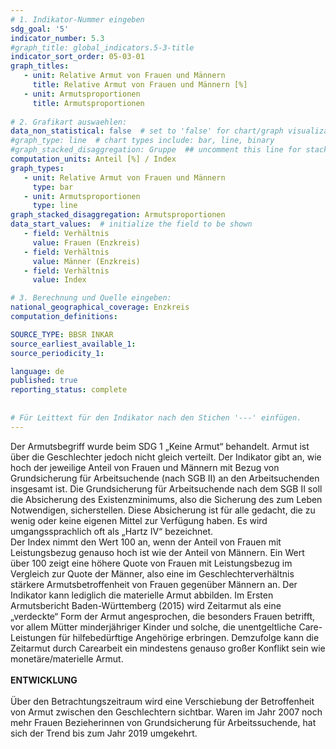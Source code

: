 ```yaml
---
# 1. Indikator-Nummer eingeben 
sdg_goal: '5'
indicator_number: 5.3
#graph_title: global_indicators.5-3-title
indicator_sort_order: 05-03-01
graph_titles:
   - unit: Relative Armut von Frauen und Männern
     title: Relative Armut von Frauen und Männern [%]
   - unit: Armutsproportionen
     title: Armutsproportionen
 
# 2. Grafikart auswaehlen: 
data_non_statistical: false  # set to 'false' for chart/graph visualization 
#graph_type: line  # chart types include: bar, line, binary 
#graph_stacked_disaggregation: Gruppe  ## uncomment this line for stacked bars. eplace 'Geschlecht' with the field of aggregation. 
computation_units: Anteil [%] / Index
graph_types:
   - unit: Relative Armut von Frauen und Männern
     type: bar
   - unit: Armutsproportionen
     type: line
graph_stacked_disaggregation: Armutsproportionen
data_start_values:  # initialize the field to be shown  
   - field: Verhältnis 
     value: Frauen (Enzkreis)
   - field: Verhältnis 
     value: Männer (Enzkreis)
   - field: Verhältnis 
     value: Index

# 3. Berechnung und Quelle eingeben: 
national_geographical_coverage: Enzkreis
computation_definitions: 

SOURCE_TYPE: BBSR INKAR 
source_earliest_available_1: 
source_periodicity_1: 

language: de   
published: true 
reporting_status: complete
 
 
# Für Leittext für den Indikator nach den Stichen '---' einfügen. 
---
```


Der Armutsbegriff wurde beim SDG 1 „Keine Armut“ behandelt. Armut ist über die Geschlechter jedoch nicht gleich verteilt. Der Indikator gibt an, wie hoch der jeweilige Anteil von Frauen und Männern mit Bezug von Grundsicherung für Arbeitsuchende (nach SGB II) an den Arbeitsuchenden insgesamt ist. Die Grundsicherung für Arbeitsuchende nach dem SGB II soll die Absicherung des Existenzminimums, also die Sicherung des zum Leben Notwendigen, sicherstellen. Diese Absicherung ist für alle gedacht, die zu wenig oder keine eigenen Mittel zur Verfügung haben. Es wird umgangssprachlich oft als „Hartz IV“ bezeichnet. <br>
Der Index nimmt den Wert 100 an, wenn der Anteil von Frauen mit Leistungsbezug genauso hoch ist wie der Anteil von Männern. Ein Wert über 100 zeigt eine höhere Quote von Frauen mit Leistungsbezug im Vergleich zur Quote der Männer, also eine im Geschlechterverhältnis stärkere Armutsbetroffenheit von Frauen gegenüber Männern an. Der Indikator kann lediglich die materielle Armut abbilden. Im Ersten Armutsbericht Baden-Württemberg (2015) wird Zeitarmut als eine „verdeckte“ Form der Armut angesprochen, die besonders Frauen betrifft, vor allem Mütter minderjähriger Kinder und solche, die unentgeltliche Care-Leistungen für hilfebedürftige Angehörige erbringen. Demzufolge kann die Zeitarmut durch Carearbeit ein mindestens genauso großer Konflikt sein wie monetäre/materielle Armut. <br>
<br>
**ENTWICKLUNG** <br>
<br>
Über den Betrachtungszeitraum wird eine Verschiebung der Betroffenheit von Armut zwischen den Geschlechtern sichtbar. Waren im Jahr 2007 noch mehr Frauen Bezieherinnen von Grundsicherung für Arbeitssuchende, hat sich der Trend bis zum Jahr 2019 umgekehrt.
